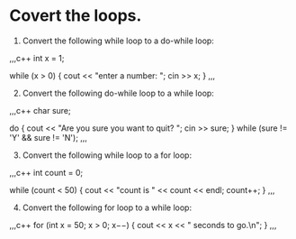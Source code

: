 # Covert the loops.

1. Convert the following while loop to a do-while loop:

,,,c++
int x = 1;

while (x > 0)
{
    cout << "enter a number: ";
    cin >> x;
}
,,,

2. Convert the following do-while loop to a while loop:

,,,c++
char sure;

do
{
    cout << "Are you sure you want to quit? ";
    cin >> sure;
} while (sure != 'Y' && sure != 'N');
,,,

3. Convert the following while loop to a for loop:

,,,c++
int count = 0;

while (count < 50)
{
    cout << "count is " << count << endl;
    count++;
}
,,,

4. Convert the following for loop to a while loop:

,,,c++
for (int x = 50; x > 0; x−−)
{
    cout << x << " seconds to go.\n";
}
,,,
